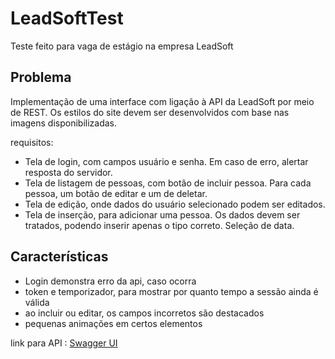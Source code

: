# LeadSoftTest
Teste feito para vaga de estágio na empresa LeadSoft

## Problema
Implementação de uma interface com ligação à API da LeadSoft por meio de REST. Os estilos do site devem ser desenvolvidos com base nas imagens disponibilizadas.

requisitos:
- Tela de login, com campos usuário e senha. Em caso de erro, alertar resposta do servidor.
- Tela de listagem de pessoas, com botão de incluir pessoa. Para cada pessoa, um botão de editar e um de deletar.
- Tela de edição, onde dados do usuário selecionado podem ser editados.
- Tela de inserção, para adicionar uma pessoa. Os dados devem ser tratados, podendo inserir apenas o tipo correto. Seleção de data.

## Características
- Login demonstra erro da api, caso ocorra
- token e temporizador, para mostrar por quanto tempo a sessão ainda é válida
- ao incluir ou editar, os campos incorretos são destacados
- pequenas animações em certos elementos

link para API : [Swagger UI](http://lab.leadsoft.inf.br:5353/swagger/index.html)
